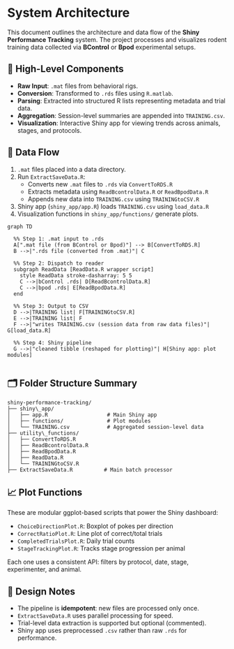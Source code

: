# System Architecture

This document outlines the architecture and data flow of the **Shiny Performance Tracking** system. The project processes and visualizes rodent training data collected via **BControl** or **Bpod** experimental setups.


## 🧱 High-Level Components

- **Raw Input**: `.mat` files from behavioral rigs.
- **Conversion**: Transformed to `.rds` files using `R.matlab`.
- **Parsing**: Extracted into structured R lists representing metadata and trial data.
- **Aggregation**: Session-level summaries are appended into `TRAINING.csv`.
- **Visualization**: Interactive Shiny app for viewing trends across animals, stages, and protocols.

## 🔄 Data Flow

1. `.mat` files placed into a data directory.
2. Run `ExtractSaveData.R`:
   - Converts new `.mat` files to `.rds` via `ConvertToRDS.R`
   - Extracts metadata using `ReadBcontrolData.R` or `ReadBpodData.R`
   - Appends new data into `TRAINING.csv` using `TRAININGtoCSV.R`
3. Shiny app (`shiny_app/app.R`) loads `TRAINING.csv` using `load_data.R`
4. Visualization functions in `shiny_app/functions/` generate plots.


```mermaid
graph TD

  %% Step 1: .mat input to .rds
  A[".mat file (from BControl or Bpod)"] --> B[ConvertToRDS.R]
  B -->|".rds file (converted from .mat)"| C

  %% Step 2: Dispatch to reader
  subgraph ReadData [ReadData.R wrapper script]
    style ReadData stroke-dasharray: 5 5
    C -->|bControl .rds| D[ReadBcontrolData.R]
    C -->|bpod .rds| E[ReadBpodData.R]
  end

  %% Step 3: Output to CSV
  D -->|TRAINING list| F[TRAININGtoCSV.R]
  E -->|TRAINING list| F
  F -->|"writes TRAINING.csv (session data from raw data files)"| G[load_data.R]

  %% Step 4: Shiny pipeline
  G -->|"cleaned tibble (reshaped for plotting)"| H[Shiny app: plot modules]


```

## 🗂️ Folder Structure Summary

```
shiny-performance-tracking/
├── shiny\_app/
│   ├── app.R                   # Main Shiny app
│   ├── functions/              # Plot modules
│   └── TRAINING.csv            # Aggregated session-level data
├── utility\_functions/
│   ├── ConvertToRDS.R
│   ├── ReadBcontrolData.R
│   ├── ReadBpodData.R
│   ├── ReadData.R
│   └── TRAININGtoCSV.R
├── ExtractSaveData.R          # Main batch processor

```


## 📈 Plot Functions

These are modular ggplot-based scripts that power the Shiny dashboard:

- `ChoiceDirectionPlot.R`: Boxplot of pokes per direction
- `CorrectRatioPlot.R`: Line plot of correct/total trials
- `CompletedTrialsPlot.R`: Daily trial counts
- `StageTrackingPlot.R`: Tracks stage progression per animal

Each one uses a consistent API: filters by protocol, date, stage, experimenter, and animal.


## 🧠 Design Notes

- The pipeline is **idempotent**: new files are processed only once.
- `ExtractSaveData.R` uses parallel processing for speed.
- Trial-level data extraction is supported but optional (commented).
- Shiny app uses preprocessed `.csv` rather than raw `.rds` for performance.
